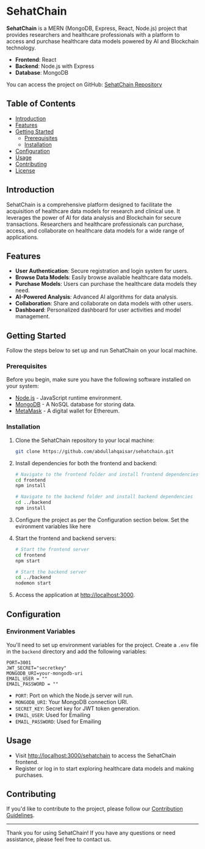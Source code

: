 # SehatChain

**SehatChain** is a MERN (MongoDB, Express, React, Node.js) project that provides researchers and healthcare professionals with a platform to access and purchase healthcare data models powered by AI and Blockchain technology.

- **Frontend**: React
- **Backend**: Node.js with Express
- **Database**: MongoDB

You can access the project on GitHub: [SehatChain Repository](https://github.com/abdullahqaisar/sehatchain)

## Table of Contents

- [Introduction](#introduction)
- [Features](#features)
- [Getting Started](#getting-started)
  - [Prerequisites](#prerequisites)
  - [Installation](#installation)
- [Configuration](#configuration)
- [Usage](#usage)
- [Contributing](#contributing)
- [License](#license)

## Introduction

SehatChain is a comprehensive platform designed to facilitate the acquisition of healthcare data models for research and clinical use. It leverages the power of AI for data analysis and Blockchain for secure transactions. Researchers and healthcare professionals can purchase, access, and collaborate on healthcare data models for a wide range of applications.

## Features

- **User Authentication**: Secure registration and login system for users.
- **Browse Data Models**: Easily browse available healthcare data models.
- **Purchase Models**: Users can purchase the healthcare data models they need.
- **AI-Powered Analysis**: Advanced AI algorithms for data analysis.
- **Collaboration**: Share and collaborate on data models with other users.
- **Dashboard**: Personalized dashboard for user activities and model management.

## Getting Started

Follow the steps below to set up and run SehatChain on your local machine.

### Prerequisites

Before you begin, make sure you have the following software installed on your system:

- [Node.js](https://nodejs.org/) - JavaScript runtime environment.
- [MongoDB](https://www.mongodb.com/) - A NoSQL database for storing data.
- [MetaMask](https://metamask.io/) - A digital wallet for Ethereum.

### Installation

1. Clone the SehatChain repository to your local machine:

   ```bash
   git clone https://github.com/abdullahqaisar/sehatchain.git
   ```

2. Install dependencies for both the frontend and backend:

   ```bash
   # Navigate to the frontend folder and install frontend dependencies
   cd frontend
   npm install

   # Navigate to the backend folder and install backend dependencies
   cd ../backend
   npm install
   ```

3. Configure the project as per the Configuration section below. Set the evironment variables like here 

4. Start the frontend and backend servers:

   ```bash
   # Start the frontend server
   cd frontend
   npm start

   # Start the backend server
   cd ../backend
   nodemon start
   ```

5. Access the application at [http://localhost:3000](http://localhost:3000).

## Configuration

### Environment Variables

You'll need to set up environment variables for the project. Create a `.env` file in the `backend` directory and add the following variables:

```env
PORT=3001
JWT_SECRET="secretkey"
MONGODB_URI=your-mongodb-uri
EMAIL_USER = ""
EMAIL_PASSWORD = ""
```

- `PORT`: Port on which the Node.js server will run.
- `MONGODB_URI`: Your MongoDB connection URI.
- `SECRET_KEY`: Secret key for JWT token generation.
- `EMAIL_USER`: Used for Emailing
- `EMAIL_PASSWORD`: Used for Emailing
## Usage

- Visit [http://localhost:3000/sehatchain](http://localhost:3000/sehatchain) to access the SehatChain frontend.
- Register or log in to start exploring healthcare data models and making purchases.

## Contributing

If you'd like to contribute to the project, please follow our [Contribution Guidelines](CONTRIBUTING.md).

---

Thank you for using SehatChain! If you have any questions or need assistance, please feel free to contact us.
